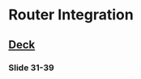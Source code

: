 # Router Integration

## [Deck](https://nileglobalinc-my.sharepoint.com/:p:/g/personal/shiv_nilesecure_com/EVJ03wycyjVDlnTu5r3_3TQBtauXLfO5GSIrIyDZz8ORXQ?e=ABWCgz) 

### Slide 31-39

